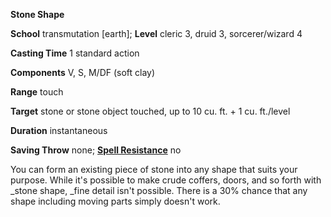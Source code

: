  **Stone Shape**

**School** transmutation [earth]; **Level** cleric 3, druid 3, sorcerer/wizard 4

**Casting Time** 1 standard action

**Components** V, S, M/DF (soft clay)

**Range** touch

**Target** stone or stone object touched, up to 10 cu. ft. + 1 cu. ft./level

**Duration** instantaneous

**Saving Throw** none; **[Spell Resistance](../glossary.html#_spell-resistance)** no

You can form an existing piece of stone into any shape that suits your purpose. While it's possible to make crude coffers, doors, and so forth with _stone shape, _fine detail isn't possible. There is a 30% chance that any shape including moving parts simply doesn't work.

